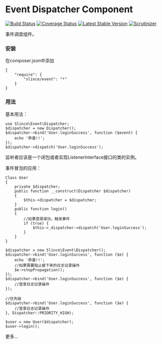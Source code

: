 # Event Dispatcher Component

[![Build Status](https://img.shields.io/travis/slince/event/master.svg?style=flat-square)](https://travis-ci.org/slince/event)
[![Coverage Status](https://img.shields.io/codecov/c/github/slince/event.svg?style=flat-square)](https://codecov.io/github/slince/event)
[![Latest Stable Version](https://img.shields.io/packagist/v/slince/event.svg?style=flat-square&label=stable)](https://packagist.org/packages/slince/event)
[![Scrutinizer](https://img.shields.io/scrutinizer/g/slince/event.svg?style=flat-square)](https://scrutinizer-ci.com/g/slince/event/?branch=master)

事件调度组件。

### 安装

在composer.json中添加
```
{
    "require": {
        "slince/event": "*"
    }
}

```
### 用法

基本用法：

```
use Slince\Event\Dispatcher;
$dispatcher = new Dispatcher();
$dispatcher->bind('User.loginSuccess', function ($event) {
    echo '恭喜!!';
});
$dispatcher->dispatch('User.loginSuccess');
```
监听者应该是一个闭包或者实现ListenerInterface接口的类的实例。

事件冒泡的应用：
```
Class User
{
    private $dispatcher;
    public function __construct(Dispatcher $dispatcher)
    {
        $this->dispatcher = $dispatcher;
    }
    public function login()
    {
        //如果登录成功，触发事件
        if (true) {
            $this->_dispatcher->dispatch('User.loginSuccess');
        }
    }
}

$dispatcher = new Slince\Event\Dispatcher();
$dispatcher->bind('User.loginSuccess', function ($e) {
    echo '恭喜!!';
    //如果需要阻止接下来的日志记录操作
    $e->stopPropagation();
});
$dispatcher->bind('User.loginSuccess', function ($e) {
    //登录日志记录操作
});

//优先级
$dispatcher->bind('User.loginSuccess', function ($e) {
    //登录日志记录操作
}, Dispatcher::PRIORITY_HIGH);

$user = new User($dispatcher);
$user->login();
```
更多...
